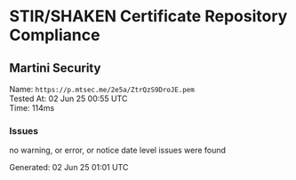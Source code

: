 # STIR/SHAKEN Certificate Repository Compliance

## Martini Security

Name: `https://p.mtsec.me/2e5a/ZtrQzS9DroJE.pem`\
Tested At: 02 Jun 25 00:55 UTC\
Time: 114ms

### Issues

no warning, or error, or notice date level issues were found

Generated: 02 Jun 25 01:01 UTC